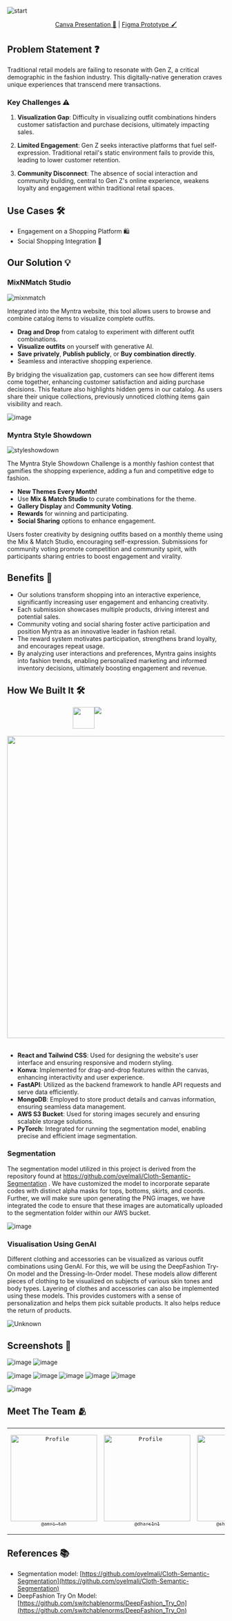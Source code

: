 ![start](https://github.com/user-attachments/assets/00b684fd-adb0-4e7a-9124-d311a09d9b97)
<div align="center">
   
   [Canva Presentation 🎨](https://www.canva.com/design/DAGIr4NWacs/Btm7QaY3T82euLjr0PeOyw/view?utm_content=DAGIr4NWacs&utm_campaign=designshare&utm_medium=link&utm_source=editor) | [Figma Prototype 🖌️](https://www.figma.com/proto/milkChhGO0yHKmKAgWtEIt/WeForShe24-InnovateHers?node-id=192-16&t=DOtBIIz6m957XMcQ-1&scaling=scale-down-width&content-scaling=fixed&page-id=0%3A1)
   
</div>

## Problem Statement ❓

Traditional retail models are failing to resonate with Gen Z, a critical demographic in the fashion industry. This digitally-native generation craves unique experiences that transcend mere transactions.

### Key Challenges ⚠️

1. **Visualization Gap**: Difficulty in visualizing outfit combinations hinders customer satisfaction and purchase decisions, ultimately impacting sales.
   
2. **Limited Engagement**: Gen Z seeks interactive platforms that fuel self-expression. Traditional retail's static environment fails to provide this, leading to lower customer retention.
   
3. **Community Disconnect**: The absence of social interaction and community building, central to Gen Z's online experience, weakens loyalty and engagement within traditional retail spaces.

## Use Cases 🛠️

- Engagement on a Shopping Platform 🛍️
- Social Shopping Integration 📲

## Our Solution 💡

### MixNMatch Studio
![mixnmatch](https://github.com/user-attachments/assets/0643cfdb-49ff-4ba8-82cd-be4b6b96c506)

Integrated into the Myntra website, this tool allows users to browse and combine catalog items to visualize complete outfits.

- **Drag and Drop** from catalog to experiment with different outfit combinations.
- **Visualize outfits** on yourself with generative AI.
- **Save privately**, **Publish publicly**, or **Buy combination directly**.
- Seamless and interactive shopping experience.

By bridging the visualization gap, customers can see how different items come together, enhancing customer satisfaction and aiding purchase decisions. This feature also highlights hidden gems in our catalog. As users share their unique collections, previously unnoticed clothing items gain visibility and reach.

![image](https://github.com/user-attachments/assets/22e52daf-ce96-4b15-b333-974d7ecb4712)

### Myntra Style Showdown
![styleshowdown](https://github.com/user-attachments/assets/952085fa-89b0-4b54-b1f8-6475932b1868)

The Myntra Style Showdown Challenge is a monthly fashion contest that gamifies the shopping experience, adding a fun and competitive edge to fashion.

- **New Themes Every Month!**
- Use **Mix & Match Studio** to curate combinations for the theme.
- **Gallery Display** and **Community Voting**.
- **Rewards** for winning and participating.
- **Social Sharing** options to enhance engagement.

Users foster creativity by designing outfits based on a monthly theme using the Mix & Match Studio, encouraging self-expression. Submissions for community voting promote competition and community spirit, with participants sharing entries to boost engagement and virality.

## Benefits 🎯

- Our solutions transform shopping into an interactive experience, significantly increasing user engagement and enhancing creativity.
- Each submission showcases multiple products, driving interest and potential sales.
- Community voting and social sharing foster active participation and position Myntra as an innovative leader in fashion retail.
- The reward system motivates participation, strengthens brand loyalty, and encourages repeat usage.
- By analyzing user interactions and preferences, Myntra gains insights into fashion trends, enabling personalized marketing and informed inventory decisions, ultimately boosting engagement and revenue.

## How We Built It 🛠️

<div align="center">
   <div style="width: 200px; display: flex;">
  <img src="https://konvajs.org/android-chrome-192x192.png" width="50" />
  <img src="https://skillicons.dev/icons?i=react,tailwind,fastapi,pytorch,aws,mongodb,figma">
</div>
<br>
<img src="https://github.com/user-attachments/assets/0fd8fe6f-6aea-4a92-9469-2a50aca5cfd4" width="700"/>
</div>


<br>

- **React and Tailwind CSS**: Used for designing the website's user interface and ensuring responsive and modern styling.
- **Konva**: Implemented for drag-and-drop features within the canvas, enhancing interactivity and user experience.
- **FastAPI**: Utilized as the backend framework to handle API requests and serve data efficiently.
- **MongoDB**: Employed to store product details and canvas information, ensuring seamless data management.
- **AWS S3 Bucket**: Used for storing images securely and ensuring scalable storage solutions.
- **PyTorch**: Integrated for running the segmentation model, enabling precise and efficient image segmentation.

### Segmentation
The segmentation model utilized in this project is derived from the repository found at https://github.com/oyelmali/Cloth-Semantic-Segmentation . We have customized the model to incorporate separate codes with distinct alpha masks for tops, bottoms, skirts, and coords. Further, we will make sure upon generating the PNG images, we have integrated the code to ensure that these images are automatically uploaded to the segmentation folder within our AWS bucket.

![image](https://github.com/user-attachments/assets/236964d1-5fcd-4fd7-a85a-8719925de7bb)

### Visualisation Using GenAI
Different clothing and accessories can be visualized as various outfit combinations using GenAI. For this, we will be using the DeepFashion Try-On model and the Dressing-In-Order model. These models allow different pieces of clothing to be visualized on subjects of various skin tones and body types. Layering of clothes and accessories can also be implemented using these models. This provides customers with a sense of personalization and helps them pick suitable products. It also helps reduce the return of products.

![Unknown](https://github.com/user-attachments/assets/cf7b67dc-256d-43c8-bb4b-63c7391cac48)

## Screenshots 📸
![image](https://github.com/user-attachments/assets/cc8b471c-f45e-4bd8-852c-80844a1e5296)
![image](https://github.com/user-attachments/assets/e73f4b86-fe6d-481d-bac0-0fa7aa499da7)

![image](https://github.com/user-attachments/assets/13cb2226-9553-4584-a4a3-55949f8cfcf1)
![image](https://github.com/user-attachments/assets/5a7cfc21-dc43-4376-9507-c9dc5f79c6b4)
![image](https://github.com/user-attachments/assets/8212d183-40d2-4e03-8649-39921f093085)
![image](https://github.com/user-attachments/assets/f4aa6ca1-bfac-47f0-b3f2-15338fdad525)
![image](https://github.com/user-attachments/assets/587e1c07-3c2f-4eae-96d5-6a2a85d0eef3)

![image](https://github.com/user-attachments/assets/8010c0a4-bff6-4ef2-8fd5-49f39477ef76)


## Meet The Team 🫂

<table align="center" style="border: none;">
<tr>
<td align="center" width="200"><pre><a href="https://github.com/amri-tah"><img src="https://avatars.githubusercontent.com/u/111682039?v=4" width="200" alt="Profile" /><br><sub>@amri-tah</sub></a></pre></td>
<td align="center" width="200"><pre><a href="https://github.com/dhars1n1"><img src="https://avatars.githubusercontent.com/dhars1n1" width="200" alt="Profile" /><br><sub>@dhars1n1</sub></a></pre></td>
<td align="center" width="200"><pre><a href="https://github.com/shruti-sivakumar"><img src="https://avatars.githubusercontent.com/shruti-sivakumar" width="200" alt="Profile" /><br><sub>@shruti-sivakumar</sub></a></pre></td>
</tr>
</table>

## References 📚
- Segmentation model: [https://github.com/oyelmali/Cloth-Semantic-Segmentation](https://github.com/oyelmali/Cloth-Semantic-Segmentation)
- DeepFashion Try On Model: [https://github.com/switchablenorms/DeepFashion_Try_On](https://github.com/switchablenorms/DeepFashion_Try_On)
